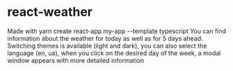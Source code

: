 # react-weather
Made with yarn create react-app my-app --template typescript
You can find information about the weather for today as well as for 5 days ahead. Switching themes is available (light and dark), you can also select the language (en, ua), when you click on the desired day of the week, a modal window appears with more detailed information
